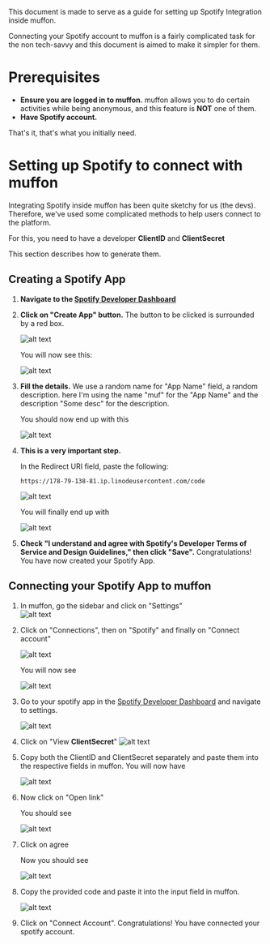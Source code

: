 This document is made to serve as a guide for setting up Spotify Integration inside muffon.

Connecting your Spotify account to muffon is a fairly complicated task for the non tech-savvy and this document is aimed to make it simpler for them.

# Prerequisites
- **Ensure you are logged in to muffon.** muffon allows you to do certain activities while being anonymous, and this feature is **NOT** one of them.
- **Have Spotify account.**

That's it, that's what you initially need.

# Setting up Spotify to connect with muffon

Integrating Spotify inside muffon has been quite sketchy for us (the devs). Therefore, we've used some complicated methods to help users connect to the platform.

For this, you need to have a developer **ClientID** and **ClientSecret**

This section describes how to generate them.

## Creating a Spotify App
1. **Navigate to the [Spotify Developer Dashboard](https://developer.spotify.com/dashboard)**
2. **Click on "Create App" button.** The button to be clicked is surrounded by a red box.

    ![alt text](images/spotify/spimg1.png)

    You will now see this:

    ![alt text](images/spotify/spimg2.png)
3. **Fill the details.** We use a random name for "App Name" field, a random description. here I'm using the name "muf" for the "App Name" and the description "Some desc" for the description.

    You should now end up with this

    ![alt text](images/spotify/spimg3.png)
4. **This is a very important step.**

    In the Redirect URI field, paste the following:
    ```
    https://178-79-138-81.ip.linodeusercontent.com/code
    ```

    ![alt text](images/spotify/spimg4.png)

    You will finally end up with 

    ![alt text](images/spotify/spimg5.png)
5. **Check "I understand and agree with Spotify's Developer Terms of Service and Design Guidelines," then click "Save".** Congratulations! You have now created your Spotify App.

## Connecting your Spotify App to muffon
1. In muffon, go the sidebar and click on "Settings"\
    ![alt text](images/spotify/spimg6.png)
2. Click on "Connections", then on "Spotify" and finally on "Connect account"

    ![alt text](images/spotify/spimg7.png)

    You will now see

    ![alt text](images/spotify/spimg9.png)
3. Go to your spotify app in the [Spotify Developer Dashboard](https://developer.spotify.com/dashboard) and navigate to settings.

    ![alt text](images/spotify/spimg8.png)
4. Click on "View **ClientSecret**"
    ![alt text](images/spotify/spimg10.png)
5. Copy both the ClientID and ClientSecret separately and paste them into the respective fields in muffon.
    You will now have
   
    ![alt text](images/spotify/spimg11.png)
7. Now click on "Open link"
    
    You should see
   
    ![alt text](images/spotify/spimg12.png)
8. Click on agree
    
    Now you should see
   
    ![alt text](images/spotify/spimg13.png)
10. Copy the provided code and paste it into the input field in muffon.
    
    ![alt text](images/spotify/spimg14.png)
11. Click on "Connect Account". Congratulations! You have connected your spotify account.

